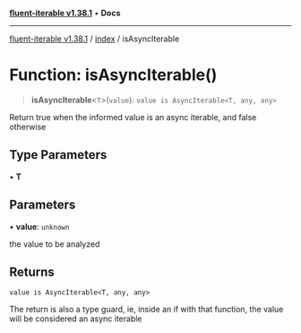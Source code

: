 [**fluent-iterable v1.38.1**](../../README.md) • **Docs**

***

[fluent-iterable v1.38.1](../../README.md) / [index](../README.md) / isAsyncIterable

# Function: isAsyncIterable()

> **isAsyncIterable**\<`T`\>(`value`): `value is AsyncIterable<T, any, any>`

Return true when the informed value is an async iterable, and false otherwise

## Type Parameters

• **T**

## Parameters

• **value**: `unknown`

the value to be analyzed

## Returns

`value is AsyncIterable<T, any, any>`

The return is also a type guard, ie, inside an if with that function, the value will be considered an async iterable

